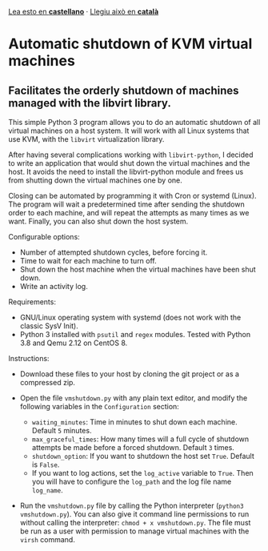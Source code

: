 [Lea esto en **castellano**](README.es.md) · [Llegiu això en **català**](README.ca.md)

# Automatic shutdown of KVM virtual machines
## Facilitates the orderly shutdown of machines managed with the libvirt library.

This simple Python 3 program allows you to do an automatic shutdown of all virtual machines on a host system. It will work with all Linux systems that use KVM, with the ```libvirt``` virtualization library.

After having several complications working with ```libvirt-python```, I decided to write an application that would shut down the virtual machines and the host. It avoids the need to install the libvirt-python module and frees us from shutting down the virtual machines one by one.

Closing can be automated by programming it with Cron or systemd (Linux). The program will wait a predetermined time after sending the shutdown order to each machine, and will repeat the attempts as many times as we want. Finally, you can also shut down the host system.

Configurable options:

- Number of attempted shutdown cycles, before forcing it.
- Time to wait for each machine to turn off.
- Shut down the host machine when the virtual machines have been shut down.
- Write an activity log.


Requirements:

- GNU/Linux operating system with systemd (does not work with the classic SysV Init).
- Python 3 installed with ```psutil``` and ```regex``` modules. Tested with Python 3.8 and Qemu 2.12 on CentOS 8.

Instructions:

- Download these files to your host by cloning the git project or as a compressed zip.
- Open the file ```vmshutdown.py``` with any plain text editor, and modify the following variables in the ```Configuration``` section:

    - ```waiting_minutes```: Time in minutes to shut down each machine. Default ```5``` minutes.
    - ```max_graceful_times```: How many times will a full cycle of shutdown attempts be made before a forced shutdown. Default ```3``` times.
    - ```shutdown_option```: If you want to shutdown the host set ```True```. Default is ```False```.
    - If you want to log actions, set the ```log_active``` variable to ```True```. Then you will have to configure the ```log_path``` and the log file name ```log_name```.

- Run the ```vmshutdown.py``` file by calling the Python interpreter (```python3 vmshutdown.py```). You can also give it command line permissions to run without calling the interpreter: ```chmod + x vmshutdown.py```. The file must be run as a user with permission to manage virtual machines with the ```virsh``` command. 

